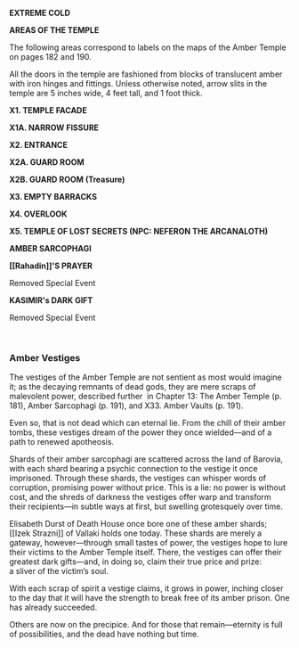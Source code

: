 **EXTREME COLD**

**AREAS OF THE TEMPLE**

The following areas correspond to labels on the maps of the Amber Temple on pages 182 and 190.

All the doors in the temple are fashioned from blocks of translucent amber with iron hinges and fittings. Unless otherwise noted, arrow slits in the temple are 5 inches wide, 4 feet tall, and 1 foot thick.

**X1. TEMPLE FACADE**

**X1A. NARROW FISSURE**

**X2. ENTRANCE**

**X2A. GUARD ROOM**

**X2B. GUARD ROOM (Treasure)**

**X3. EMPTY BARRACKS**

**X4. OVERLOOK**

**X5. TEMPLE OF LOST SECRETS (NPC: NEFERON THE ARCANALOTH)**

**AMBER SARCOPHAGI**

**[[Rahadin]]'S PRAYER**

Removed Special Event

**KASIMIR's DARK GIFT**

Removed Special Event

 

### Amber Vestiges 

The vestiges of the Amber Temple are not sentient as most would imagine it; as the decaying remnants of dead gods, they are mere scraps of malevolent power, described further 
in Chapter 13: The Amber Temple (p. 181), Amber Sarcophagi (p. 191), and X33. Amber Vaults (p. 191). 

Even so, that is not dead which can eternal lie. From the chill of their amber tombs, these vestiges dream of the power they once wielded—and of a path to renewed apotheosis. 

Shards of their amber sarcophagi are scattered across the land of Barovia, with each shard bearing a psychic connection to the vestige it once imprisoned. Through these shards, the vestiges can whisper words of corruption, promising power without price. This is a lie: no power is without cost, and the shreds of darkness the vestiges offer warp and transform their recipients—in subtle ways at first, but swelling grotesquely over time. 

Elisabeth Durst of Death House once bore one of these amber shards; [[Izek Strazni]] of Vallaki holds one today. These shards are merely a gateway, however—through small tastes of power, the vestiges hope to lure their victims to the Amber Temple itself. There, the vestiges can offer their greatest dark gifts—and, in doing so, claim their true price and prize: a sliver of the victim’s soul. 

With each scrap of spirit a vestige claims, it grows in power, inching closer to the day that it will have the strength to break free of its amber prison. One has already succeeded. 

Others are now on the precipice. And for those that remain—eternity is full of possibilities, and the dead have nothing but time. 